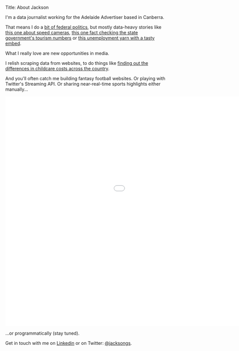 Title: About Jackson

I'm a data journalist working for the Adelaide Advertiser based in Canberra. 

That means I do a [bit of federal politics](http://www.adelaidenow.com.au/news/south-australia/treasurer-joes-hockey-confirms-pension-age-rises-to-70-for-those-born-after-1965/story-fni6uo1m-1226903894804), but mostly data-heavy stories like [this one about speed cameras](http://www.adelaidenow.com.au/news/south-australia/none-of-adelaides-top-10-speed-camera-locations-in-2014-are-on-the-states-black-spot-program/story-fni6uo1m-1226909582332), [this one fact checking the state government's tourism numbers](http://www.adelaidenow.com.au/sport/tourdownunder/tour-down-under-tourist-numbers-in-spotlight-with-abs-statistics-failing-to-support-government-figures/story-fnkqpwk5-1226810893442) or [this unemployment yarn with a tasty embed](http://www.adelaidenow.com.au/news/south-australia/sas-unemployment-rate-for-april-drops-08-per-cent-down-from-12year-high/story-fni6uo1m-1226910164753).

What I really love are new opportunities in media. 

I relish scraping data from websites, to do things like [finding out the differences in childcare costs across the country](http://www.dailytelegraph.com.au/news/nsw/childcare-costs-keep-nsw-mums-out-of-the-workforce/story-fni0cx12-1226682492393).

And you'll often catch me building fantasy football websites. Or playing with Twitter's Streaming API. Or sharing near-real-time sports highlights either manually...

<iframe width="1280" height="720" src="//www.youtube-nocookie.com/embed/RDODrYzwQZI?modestbranding=1&rel=0&showinfo=0&theme=light&color=white&autoplay=0&controls=0" frameborder="0" allowfullscreen></iframe>

...or programmatically (stay tuned).

Get in touch with me on [Linkedin](http://www.linkedin.com/in/jacksongs) or on Twitter: [@jacksongs](http://www.twitter.com/jacksongs).